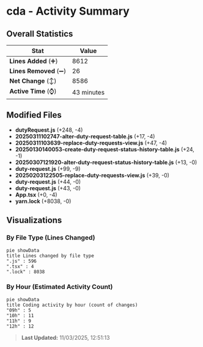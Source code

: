 # cda - Activity Summary 

## Overall Statistics

| Stat                   | Value                                                             |
| ---------------------- | ----------------------------------------------------------------- |
| **Lines Added** (➕)   | 8612                                          |
| **Lines Removed** (➖) | 26                                        |
| **Net Change** (↕)    | 8586                |
| **Active Time** (⌚)   | 43 minutes |


## Modified Files
- **dutyRequest.js** (+248, -4)
- **20250311102747-alter-duty-request-table.js** (+17, -4)
- **20250311103639-replace-duty-requests-view.js** (+47, -4)
- **20250130140053-create-duty-request-status-history-table.js** (+24, -1)
- **20250307121920-alter-duty-request-status-history-table.js** (+13, -0)
- **duty-request.js** (+99, -9)
- **20250203122505-replace-duty-requests-view.js** (+39, -0)
- **duty-request.js** (+44, -0)
- **duty-request.js** (+43, -0)
- **App.tsx** (+0, -4)
- **yarn.lock** (+8038, -0)

## Visualizations

### By File Type (Lines Changed)

```mermaid
pie showData
title Lines changed by file type
".js" : 596
".tsx" : 4
".lock" : 8038
```

### By Hour (Estimated Activity Count)

```mermaid
pie showData
title Coding activity by hour (count of changes)
"09h" : 5
"10h" : 11
"11h" : 9
"12h" : 12
```


> **Last Updated:** 11/03/2025, 12:51:13